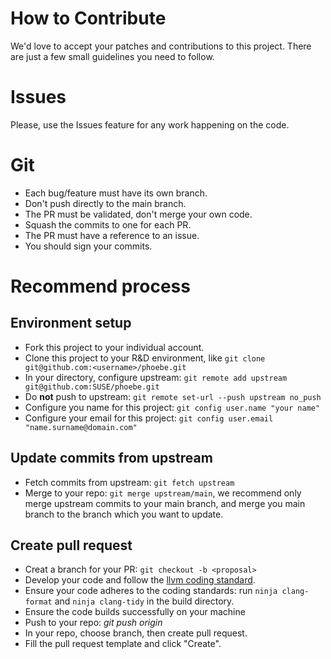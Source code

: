 # How to Contribute
We'd love to accept your patches and contributions to this project. There are just a few small guidelines you need to follow.

# Issues
Please, use the Issues feature for any work happening on the code.

# Git
* Each bug/feature must have its own branch.
* Don't push directly to the main branch.
* The PR must be validated, don't merge your own code.
* Squash the commits to one for each PR.
* The PR must have a reference to an issue.
* You should sign your commits.

# Recommend process
## Environment setup
* Fork this project to your individual account.
* Clone this project to your R&D environment, like `git clone git@github.com:<username>/phoebe.git`
* In your directory, configure upstream: `git remote add upstream git@github.com:SUSE/phoebe.git`
* Do **not** push to upstream: `git remote set-url --push upstream no_push`
* Configure you name for this project: `git config user.name "your name"`
* Configure your email for this project: `git config user.email "name.surname@domain.com"`

## Update commits from upstream
* Fetch commits from upstream: `git fetch upstream`
* Merge to your repo: `git merge upstream/main`, we recommend only merge upstream commits to your main branch, and merge you main branch to the branch which you want to update.

## Create pull request
* Creat a branch for your PR: `git checkout -b <proposal>`
* Develop your code and follow the [llvm coding standard](http://llvm.org/docs/CodingStandards.html).
* Ensure your code adheres to the coding standards: run `ninja clang-format` and `ninja clang-tidy` in the build directory.
* Ensure the code builds successfully on your machine
* Push to your repo: _git push origin <proposal>_
* In your repo, choose <proposal> branch, then create pull request.
* Fill the pull request template and click "Create".
